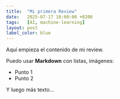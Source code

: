 ```yaml
---
title:  "Mi primera Review"
date:   2025-07-17 10:00:00 +0200
tags:   [AI, machine-learning]
layout: post
label_color: blue
---
```


Aquí empieza el contenido de mi review.

Puedo usar **Markdown** con listas, imágenes:

- Punto 1  
- Punto 2  

Y luego más texto…

